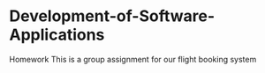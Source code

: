 # Development-of-Software-Applications
Homework
This is a group assignment for our flight booking system
